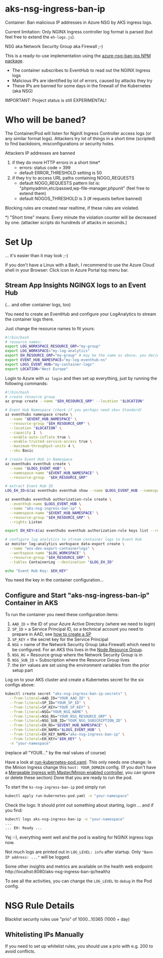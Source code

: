 # aks-nsg-ingress-ban-ip
Container: Ban malicious IP addresses in Azure NSG by AKS ingress logs.

Current limitation: Only NGINX Ingress controller log format is parsed (but feel free to extend the `eh-logs.js`).

NSG aka Network Security Group aka Firewall ;-)

This is a ready-to-use implementation using the 
[azure-nsg-ban-ips NPM package](https://www.npmjs.com/package/azure-nsg-ban-ips).

- The container subscribes to EventHub to read out the NGINX Ingress logs
- Malicious IPs are identified by lot of errors, caused by attacks they try
- These IPs are banned for some days in the firewall of the Kubernetes (aka NSG)

IMPORTANT: Project status is still EXPERIMENTAL!
 
# Who will be baned?

The Container/Pod will listen for NginX Ingress Controller access logs (or any similar format logs). Attackers try lot of things in a short time (scripted) to find backdoors, misconfigurations or security holes.

Attackers IP addresses are banned 
1. if they do more HTTP errors in a short time*
   - errors: status code > 399
   - default ERROR_THRESHOLD setting is 50
2. if they try to access URL paths containing NOGO_REQUESTS
   - default NOGO_REQUESTS pattern list is:
     "phpmyadmin,etc/passwd,wp-file-manager,phpunit" (feel free to extend them)
   - default NOGOS_THRESHOLD is 3 (# requests before banned) 

Blocking rules are created near realtime, if these rules are violated.

*) "Short time" means: Every minute the violation counter will be decreased by one. 
(attacker scripts do hundreds of attacks in seconds.)

# Set Up

... it's easier than it may look ;-)

If you don't have a Linux with a Bash, I recommend to use the 
Azure Cloud shell in your Browser: Click icon in Azure Portal top menu bar.

## Stream App Insights NGINGX logs to an Event Hub 
(... and other container logs, too)
 
You need to create an EventHub and configure your LogAnalytics to
stream the container logs there.

Just change the resource names to fit yours:
```sh
#!/bin/bash
# resource names:
export LOG_WORKSPACE_RESOURCE_GRP="my-group"
export LOG_WORKSPACE="my-log-analytics"
export EH_RESOURCE_GRP="my-group" # may be the same as above, you decide
export EVENT_HUB_NAMESPACE="my-log-eventhub-ns"
export LOGS_EVENT_HUB="my-container-logs"
export LOCATION="West Europe"
```

Login to Azure with `az login` and then
set up everything, just by running the following commands:


```sh
#!/bin/bash
# create resource group 
az group create --name "$EH_RESOURCE_GRP" --location "$LOCATION" 

# Event Hub Namespace (check if you perhaps need sku= Standard)
az eventhubs namespace create \
  --name "$EVENT_HUB_NAMESPACE" \
  --resource-group "$EH_RESOURCE_GRP" \
  --location "$LOCATION" \
  --capacity 1  \
  --enable-auto-inflate true \
  --enable-trusted-service-access true \
  --maximum-throughput-units 4 \
  --sku Basic

# create Event Hub in Namespace
az eventhubs eventhub create \
  --name "$LOGS_EVENT_HUB" \
  --namespace-name "$EVENT_HUB_NAMESPACE" \
  --resource-group  "$EH_RESOURCE_GRP"

# extract Event Hub ID
LOG_EH_ID=$(az eventhubs eventhub show --name $LOGS_EVENT_HUB --namespace-name "$EVENT_HUB_NAMESPACE" -g "$EH_RESOURCE_GRP" --query id -o tsv)

az eventhubs eventhub authorization-rule create \
  --eventhub-name $LOGS_EVENT_HUB \
  --name "aks-nsg-ingress-ban-ip" \
  --namespace-name "$EVENT_HUB_NAMESPACE" \
  --resource-group "$EH_RESOURCE_GRP" \
  --rights Listen

export EH_KEY=$(az eventhubs eventhub authorization-rule keys list --resource-group "$EH_RESOURCE_GRP" --namespace-name "$EVENT_HUB_NAMESPACE" --eventhub-name  "$LOGS_EVENT_HUB" --name "aks-nsg-ingress-ban-ip" --query primaryKey -o tsv)

# configure log analytics to stream container logs to Event Hub
az monitor log-analytics workspace data-export create \
  --name "eos-dev-export-containerlogs" \
  --workspace-name "$LOG_WORKSPACE" \
  --resource-group "$EH_RESOURCE_GRP" \
  --tables ContainerLog --destination "$LOG_EH_ID"

echo "Event Hub Key: $EH_KEY"
```

You need the key in the container configuration...

## Configure and Start "aks-nsg-ingress-ban-ip" Container in AKS

To run the container you need these configuration items:
1. `AAD_ID` = the ID of your Azure Active Directory (where we need to login)
2. `SP_ID` = a Service Principal ID, so a technical account you need to
    prepare in AAD, see 
    [how to create a SP](https://docs.microsoft.com/en-us/azure/active-directory/develop/howto-create-service-principal-portal)
3. `SP_KEY` = the secret key for the Service Principal
4. `NSG` = name of the Network Security Group (aka Firewall) which need 
   to be configured. For an AKS this lives in the [Node Resource Group](https://docs.microsoft.com/en-us/azure/aks/faq#why-are-two-resource-groups-created-with-aks).
5. `NSG_RG` = Resource group where the Network Security Group is in
6. `NSG_SUB_ID` = Subscription where the Resource Group lives
7. the `EH*` values are set using the environment variables from 
   the prior setup part

Log on to your AKS cluster and create a Kubernetes secret for the six configs above:

```sh
kubectl create secret "aks-nsg-ingress-ban-ip-secrets" \
  --from-literal=AAD_ID="YOUR_AAD_ID" \
  --from-literal=SP_ID="YOUR_SP_ID" \
  --from-literal=SP_KEY="YOUR_SP_KEY" \
  --from-literal=NSG="YOUR_NSG_NAME" \
  --from-literal=NSG_RG="YOUR_NSG_RESOURCE_GRP" \
  --from-literal=NSG_SUB_ID="YOUR_NSG_SUBSCRIPTION_ID" \
  --from-literal=EH_NS="$EVENT_HUB_NAMESPACE" \
  --from-literal=EH_NAME="$LOGS_EVENT_HUB" \
  --from-literal=EH_KEY_NAME="aks-nsg-ingress-ban-ip" \
  --from-literal=EH_KEY="$EH_KEY" \
  -n "your-namespace"
```
(replace all "YOUR..." by the real values of course)

Have a look at [run-kubernetes-pod.yaml](run-kubernetes-pod.yaml). 
This only needs one change: In the Minion Ingress change this `host: YOUR_DOMAIN` config. 
(If you don't have a [Mergeable Ingress with Master/Minion enabled controller](https://github.com/nginxinc/kubernetes-ingress/tree/master/examples/mergeable-ingress-types), you can ignore or delete these section)
Done that you are ready to run the pod. 

To start the `ks-nsg-ingress-ban-ip` pod simply run
```sh
kubectl apply run-kubernetes-pod.yaml -n "your-namespace"
```

Check the logs: It should print out something about starting, login ... and if you find:
```sh 
kubectl logs aks-nsg-ingress-ban-ip -n "your-namespace"
...
... EH: Ready ...
```
Yej :-), everything went well and the pod is waiting for NGINX ingress logs now.

Not much logs are printed out in `LOG_LEVEL: info` after startup. 
Only `"Bann IP address: ..."` will be logged. 

Some other insights and metrics are available on the health web endpoint:
http://localhst:8080/aks-nsg-ingress-ban-ip/healthz

To see all the activities, you can change the `LOG_LEVEL` to `debug` in the Pod config.

# NSG Rule Details 

Blacklist security rules use "prio" of 1000...10365 (1000 + day)

## Whitelisting IPs Manually

If you need to set up whitelist rules, you should use a prio with e.g. 200 to avoid conflicts.